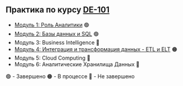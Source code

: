 ## Практика по курсу [DE-101](https://github.com/Data-Learn/data-engineering)
- [Модуль 1: Роль Аналитики](Module1) :green_circle:
- [Модуль 2: Базы данных и SQL](Module2) :green_circle:
- Модуль 3: Business Intelligence :red_circle:
- [Модуль 4: Интеграция и трансформация данных - ETL и ELT](Module4) :orange_circle:
- Модуль 5: Cloud Computing :red_circle:
- Модуль 6: Аналитические Хранилища Данных :red_circle:

:green_circle: - Завершено
:orange_circle: - В процессе
:red_circle: - Не завершено  

